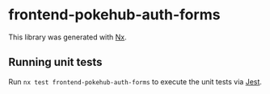 # frontend-pokehub-auth-forms

This library was generated with [Nx](https://nx.dev).

## Running unit tests

Run `nx test frontend-pokehub-auth-forms` to execute the unit tests via [Jest](https://jestjs.io).
